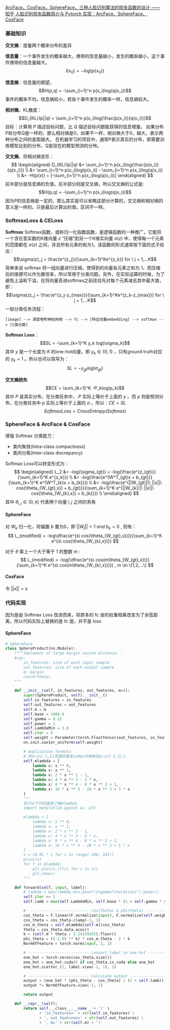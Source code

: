 [ArcFace，CosFace，SphereFace，三种人脸识别算法的损失函数的设计 —— 知乎](https://zhuanlan.zhihu.com/p/285598652)
[人脸识别损失函数简介与 Pytorch 实现：ArcFace、SphereFace、CosFace](https://www.cvmart.net/community/detail/1430)


### 基础知识
**交叉熵**：度量两个概率分布的差异

**信息量**：一个事件发生的概率越大，携带的信息量越小，发生的概率越小，这个事件携带的信息量越大。
$$I(x_0) = -log(p(x_0))$$

**信息熵**：信息量的期望。
$$H(p,q) = -\sum_{i=1}^n p(x_i)log(q(x_i))$$
事件的概率不均，信息熵较小，若各个事件发生的概率一样，信息熵较大。

**相对熵**，KL散度：
$$D_{KL}(p||q) = \sum_{i=1}^n p(x_i)log(\frac{p(x_i)}{q(x_i)})$$ 
目标：计算用 *P* 描述目标问题，比 *Q* 描述目标问题能获得的信息增量。
如果分布P和分布Q是一样的，那么相对熵是0，如果不一样，相对熵大于0，越大，表示两种分布之间的差距越大。
在机器学习的项目中，通常P表示真实的分布，即需要训练模型达到的分布，Q是现在的模型预测的分布。

**交叉熵**，将相对熵变形：
$$
\begin{aligned}
D_{KL}(p||q) &= \sum_{i=1}^n p(x_i)log(\frac{p(x_i)}{q(x_i)}) \\
&= \sum_{i=1}^n p(x_i)log(p(x_i)) - \sum_{i=1}^n p(x_i)log(q(x_i)) \\
&= -H(p(x)) + [-\sum_{i=1}^n p(x_i)log(q(x_i))]
\end{aligned}
$$
前半部分是信息熵的负值，后半部分则是交叉熵，所以交叉熵的公式是:
$$H(p,q) = -\sum_{i=1}^n p(x_i)log(q(x_i))$$
因为P的信息熵是一定的，那么其实是可以省略这部分计算的，交叉熵和相对熵的意义是一样的。只是最后计算出的值，区间不一样。



### SoftmaxLoss & CELoss

**Softmax**
Softmax函数，或称归一化指数函数，是逻辑函数的一种推广。它能将一个含任意实数的K维向量 $z$ “压缩”到另一个K维实向量 $\sigma(z)$ 中，使得每一个元素的范围都在 $\sigma(z)$ 之间，并且所有元素的和为1。该函数的形式通常按下面的式子给出：
$$\sigma(z)_j = \frac{e^{z_j}}{\sum_{k=1}^Ke^{z_k}} for \ j = 1,...K$$
简单来说 softmax 将一组向量进行压缩，使得到的向量各元素之和为 1，而压缩后的值便可以作为置信率，所以常用于分类问题。另外，在实际运算的时候，为了避免上溢和下溢，在将向量丢进softmax之前往往先对每个元素减去其中最大值，即：
$$\sigma(z)_j = \frac{e^{z_j-z_{max}}}{\sum_{k=1}^Ke^{z_k-z_{max}}} for \ j = 1,...K$$
一般分类任务流程：
```
[image] --> 深度卷积神经网络 --> fc --> [特征向量embedding] --> softmax --> [C类分数]
```


**Softmax Loss**：
$$SL = -\sum_{k=1}^K y_k log(\sigma_k)$$
其中 $y$ 是一个长度为 $K$ 的one-hot向量，即 $y_k \in \{0,1\}$ ，只有ground truth对应的 $y_k = 1$ 。所以也可以简写为：
$$SL = - y_{gt} log(\sigma_{gt})$$

**交叉熵损失**
$$CE = \sum_{k=1}^K -P_klog(p_k)$$
其中 $P$ 是真实分布，在分类任务中， $P$ 实际上等价于上面的 $y$ 。而 $p$ 则是预测分布，在分类任务中 $p$ 实际上等价于上面的 $\sigma$ 。所以：$CE = SL$
$$Softmax Loss = CrossEntropy(Softmax)$$


### SphereFace & ArcFace & CosFace

增强 Softmax 分类能力：
- 类内聚敛(Intra-class compactness)
- 类间分离(Inter-class discrepancy)

Softmax Loss可以转变形式为：
$$
\begin{aligned}
L_2 
&= -log(\sigma_{gt}) = -log(\frac{e^{z_{gt}}}{\sum_{k=1}^K e^{z_k}}) \\
&= -log(\frac{e^{W^T_{gt}x + b_{gt}}}{\sum_{k=1}^K e^{W^T_{k}x + b_{k}}}) \\
&= -log(\frac{e^{||W_{gt}||\ ||x||\ cos(\theta_{W_{gt},x}) + b_{gt}}}{\sum_{k=1}^K e^{||W_{k}||\ ||x||\ cos(\theta_{W_{k},x}) + b_{k}}}) \\
\end{aligned}
$$
其中 $\theta_{i,j} \in (0,\pi)$ 代表两个向量 $i, j$ 之间的夹角

#### SphereFace
对 $W_k$ 归一化，将偏置 $b$ 置为0，即 $||W_j|| = 1 \ and \ b_k = 0$ , 则有：
$$
L_{modified} = -log\dfrac{e^{s\ cos(\theta_{W_{gt},x})}}{\sum_{k=1}^K e^{s\ cos(\theta_{W_{k},x})}}
$$

对于 $\theta$ 乘上一个大于等于 1 的整数 $m$ :
$$
L_{modified} = -log(\dfrac{e^{s\ cos(m\theta_{W_{gt},x})}}{\sum_{k=1}^K e^{s\ cos(m\theta_{W_{k},x})}})
, m \in \{1,2,...\}
$$


#### CosFace
令  $||x|| = s$




### 代码实现
因为是由 Softmax Loss 改进而来，将原本的 fc 层的权重相乘改变为了余弦距离，所以代码实际上替换的是 fc 层，并不是 loss
#### SphereFace
```python
# SphereFace
class SphereProduct(nn.Module):
    r"""Implement of large margin cosine distance: :
    Args:
        in_features: size of each input sample
        out_features: size of each output sample
        m: margin
        cos(m*theta)
    """

    def __init__(self, in_features, out_features, m=4):
        super(SphereProduct, self).__init__()
        self.in_features = in_features
        self.out_features = out_features
        self.m = m
        self.base = 1000.0
        self.gamma = 0.12
        self.power = 1
        self.LambdaMin = 5.0
        self.iter = 0
        self.weight = Parameter(torch.FloatTensor(out_features, in_features))
        nn.init.xavier_uniform(self.weight)

        # duplication formula
        # 将x\in[-1,1]范围的重复index次映射到y\in[-1,1]上
        self.mlambda = [
            lambda x: x ** 0,
            lambda x: x ** 1,
            lambda x: 2 * x ** 2 - 1,
            lambda x: 4 * x ** 3 - 3 * x,
            lambda x: 8 * x ** 4 - 8 * x ** 2 + 1,
            lambda x: 16 * x ** 5 - 20 * x ** 3 + 5 * x
        ]
        """
        执行以下代码直观了解mlambda
        import matplotlib.pyplot as  plt

        mlambda = [
            lambda x: x ** 0,
            lambda x: x ** 1,
            lambda x: 2 * x ** 2 - 1,
            lambda x: 4 * x ** 3 - 3 * x,
            lambda x: 8 * x ** 4 - 8 * x ** 2 + 1,
            lambda x: 16 * x ** 5 - 20 * x ** 3 + 5 * x
        ]
        x = [0.01 * i for i in range(-100, 101)]
        print(x)
        for f in mlambda:
            plt.plot(x,[f(i) for i in x])
            plt.show()
        """

    def forward(self, input, label):
        # lambda = max(lambda_min,base*(1+gamma*iteration)^(-power))
        self.iter += 1
        self.lamb = max(self.LambdaMin, self.base * (1 + self.gamma * self.iter) ** (-1 * self.power))

        # --------------------------- cos(theta) & phi(theta) ---------------------------
        cos_theta = F.linear(F.normalize(input), F.normalize(self.weight))
        cos_theta = cos_theta.clamp(-1, 1)
        cos_m_theta = self.mlambda[self.m](cos_theta)
        theta = cos_theta.data.acos()
        k = (self.m * theta / 3.14159265).floor()
        phi_theta = ((-1.0) ** k) * cos_m_theta - 2 * k
        NormOfFeature = torch.norm(input, 2, 1)

        # --------------------------- convert label to one-hot ---------------------------
        one_hot = torch.zeros(cos_theta.size())
        one_hot = one_hot.cuda() if cos_theta.is_cuda else one_hot
        one_hot.scatter_(1, label.view(-1, 1), 1)

        # --------------------------- Calculate output ---------------------------
        output = (one_hot * (phi_theta - cos_theta) / (1 + self.lamb)) + cos_theta
        output *= NormOfFeature.view(-1, 1)

        return output

    def __repr__(self):
        return self.__class__.__name__ + '(' \
               + 'in_features=' + str(self.in_features) \
               + ', out_features=' + str(self.out_features) \
               + ', m=' + str(self.m) + ')'
```